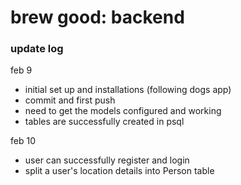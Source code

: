 # brew good: backend

### update log

feb 9
* initial set up and installations (following dogs app)
* commit and first push
* need to get the models configured and working
* tables are successfully created in psql

feb 10
* user can successfully register and login
* split a user's location details into Person table